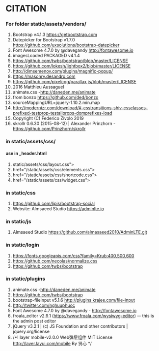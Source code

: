 # CITATION

### For folder static/assets/vendors/
1. Bootstrap v4.1.3 https://getbootstrap.com
2. Datepicker for Bootstrap v1.7.0 https://github.com/uxsolutions/bootstrap-datepicker
3. Font Awesome 4.7.0 by @davegandy http://fontawesome.io 
4. imagesLoaded PACKAGED v4.1.4
5. https://github.com/twbs/bootstrap/blob/master/LICENSE
6. https://github.com/lokesh/lightbox2/blob/master/LICENSE
7. http://dimsemenov.com/plugins/magnific-popup/
8. https://masonry.desandro.com
9. https://github.com/pixelcog/parallax.js/blob/master/LICENSE
10. 2016 Matthieu Aussaguel
11. animate.css -http://daneden.me/animate
12. from bonzo https://github.com/ded/bonzo
13. sourceMappingURL=jquery-1.10.2.min.map
14. http://modernizr.com/download/#-csstransitions-shiv-cssclasses-prefixed-testprop-testallprops-domprefixes-load
15. Copyright (C) Federico Zivolo 2019
16. skrollr 0.6.30 (2015-08-12) | Alexander Prinzhorn - https://github.com/Prinzhorn/skrollr 

### in static/assets/css/ 
#### use in _header.html
1. static/assets/css/layout.css">
2. href="/static/assets/css/elements.css">
3. href="/static/assets/css/shortcode.css">
4. href="/static/assets/css/widget.css">  

### in static/css
1. https://github.com/lipis/bootstrap-social
2. Website: Almsaeed Studio <https://adminlte.io>

### in static/js
1. Almsaeed Studio https://github.com/almasaeed2010/AdminLTE.git

### in static/login
1. https://fonts.googleapis.com/css?family=Krub:400,500,600
2. https://github.com/necolas/normalize.css
3. https://github.com/twbs/bootstrap

### in static/plugins
1. animate.css -http://daneden.me/animate
2. https://github.com/twbs/bootstrap
3. bootstrap-fileinput v5.1.6 http://plugins.krajee.com/file-input
4. http://twitter.com/nghuuphuoc
5. Font Awesome 4.7.0 by @davegandy - http://fontawesome.io
6. froala_editor v2.9.1 (https://www.froala.com/wysiwyg-editor) -- this is the admin post editor
7. jQuery v3.2.1 | (c) JS Foundation and other contributors | jquery.org/license 
8. /*! layer mobile-v2.0.0 Web弹层组件 MIT License  http://layer.layui.com/mobile  By 贤心 */

